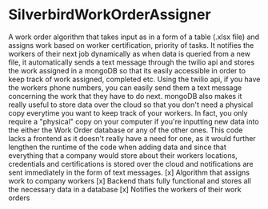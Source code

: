# SilverbirdWorkOrderAssigner
A work order algorithm that takes input as in a form of a table (.xlsx file) and assigns work based on worker certification, priority of tasks. It notifies the workers of their next job dynamically as when data is queried from a new file, it automatically sends a text message through the twilio api and stores the work assigned in a mongoDB so that its easily accessible in order to keep track of work assigned, completed etc. Using the twilio api, if you have the workers phone numbers, you can easily send them a text message concerning the work that they have to do next. mongoDB also makes it really useful to store data over the cloud so that you don't need a physical copy everytime you want to keep track of your workers. In fact, you only require a "physical" copy on your computer if you're inputting new data into the either the Work Order database or any of the other ones. This code lacks a frontend as it doesn't really have a need for one, as it would further lengthen the runtime of the code when adding data and since that everything that a company would store about their workers locations, credentials and certifications is stored over the cloud and notifications are sent immediately in the form of text messages.
[x] Algorithm that assigns work to company workers
[x] Backend thats fully functional and stores all the necessary data in a database
[x] Notifies the workers of their work orders
